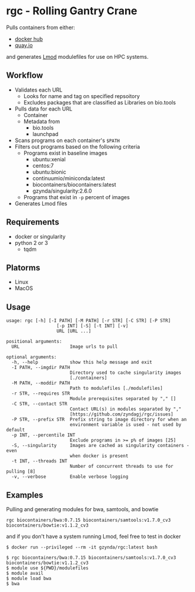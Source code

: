 rgc - Rolling Gantry Crane
======================================================

Pulls containers from either:

- [docker hub](https://hub.docker.com/)
- [quay.io](https://quay.io/)

and generates [Lmod](https://github.com/TACC/Lmod) modulefiles for use on HPC systems.

Workflow
------------------------------------------------------

- Validates each URL
  - Looks for name and tag on specified repsoitory
  - Excludes packages that are classified as Libraries on bio.tools
- Pulls data for each URL
  - Container
  - Metadata from
    - bio.tools
    - launchpad
- Scans programs on each container's `$PATH`
- Filters out programs based on the following criteria
  - Programs exist in baseline images
    - ubuntu:xenial
    - centos:7
    - ubuntu:bionic
    - continuumio/miniconda:latest
    - biocontainers/biocontainers:latest
    - gzynda/singularity:2.6.0
  - Programs that exist in `-p` percent of images
- Generates Lmod files

Requirements
------------------------------------------------------

- docker or singularity
- python 2 or 3
  - tqdm

Platorms
------------------------------------------------------

- Linux
- MacOS

Usage
------------------------------------------------------

```
usage: rgc [-h] [-I PATH] [-M PATH] [-r STR] [-C STR] [-P STR]
                   [-p INT] [-S] [-t INT] [-v]
                   URL [URL ...]

positional arguments:
  URL                   Image urls to pull

optional arguments:
  -h, --help            show this help message and exit
  -I PATH, --imgdir PATH
                        Directory used to cache singularity images
                        [./containers]
  -M PATH, --moddir PATH
                        Path to modulefiles [./modulefiles]
  -r STR, --requires STR
                        Module prerequisites separated by "," []
  -C STR, --contact STR
                        Contact URL(s) in modules separated by ","
                        [https://github.com/zyndagj/rgc/issues]
  -P STR, --prefix STR  Prefix string to image directory for when an
                        environment variable is used - not used by default
  -p INT, --percentile INT
                        Exclude programs in >= p% of images [25]
  -S, --singularity     Images are cached as singularity containers - even
                        when docker is present
  -t INT, --threads INT
                        Number of concurrent threads to use for pulling [8]
  -v, --verbose         Enable verbose logging
```

Examples
------------------------------------------------------

Pulling and generating modules for bwa, samtools, and bowtie

```
rgc biocontainers/bwa:0.7.15 biocontainers/samtools:v1.7.0_cv3 biocontainers/bowtie:v1.1.2_cv3
```

and if you don't have a system running Lmod, feel free to test in docker

```
$ docker run --privileged --rm -it gzynda/rgc:latest bash

$ rgc biocontainers/bwa:0.7.15 biocontainers/samtools:v1.7.0_cv3 biocontainers/bowtie:v1.1.2_cv3
$ module use ${PWD}/modulefiles
$ module avail
$ module load bwa
$ bwa
```
